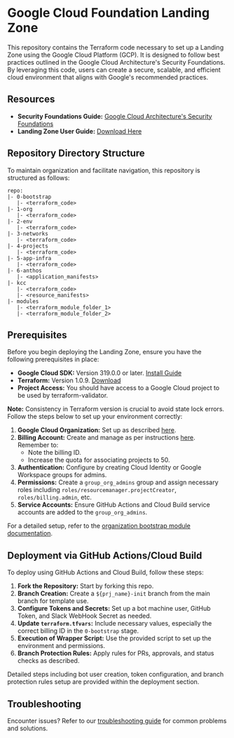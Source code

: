 # Google Cloud Foundation Landing Zone

This repository contains the Terraform code necessary to set up a Landing Zone using the Google Cloud Platform (GCP). It is designed to follow best practices outlined in the Google Cloud Architecture's Security Foundations. By leveraging this code, users can create a secure, scalable, and efficient cloud environment that aligns with Google's recommended practices.

## Resources

- **Security Foundations Guide:** [Google Cloud Architecture's Security Foundations](https://cloud.google.com/architecture/security-foundations/using-example-terraform)
- **Landing Zone User Guide:** [Download Here](https://drive.google.com/file/d/1KY_WSmBY3_T5dyMH05WuYZ8siKpDDCZW/view?usp=sharing)

## Repository Directory Structure

To maintain organization and facilitate navigation, this repository is structured as follows:

```
repo:
|- 0-bootstrap
   |- <terraform_code>
|- 1-org
   |- <terraform_code>
|- 2-env
   |- <terraform_code>
|- 3-networks
   |- <terraform_code>
|- 4-projects
   |- <terraform_code>
|- 5-app-infra
   |- <terraform_code>
|- 6-anthos
   |- <application_manifests>   
|- kcc
   |- <terraform_code>
   |- <resource_manifests>
|- modules
   |- <terraform_module_folder_1>
   |- <terraform_module_folder_2>
```

## Prerequisites

Before you begin deploying the Landing Zone, ensure you have the following prerequisites in place:

- **Google Cloud SDK:** Version 319.0.0 or later. [Install Guide](https://cloud.google.com/sdk/install)
- **Terraform:** Version 1.0.9. [Download](https://www.terraform.io/downloads.html)
- **Project Access:** You should have access to a Google Cloud project to be used by terraform-validator.

**Note:** Consistency in Terraform version is crucial to avoid state lock errors. Follow the steps below to set up your environment correctly:

1. **Google Cloud Organization:** Set up as described [here](https://cloud.google.com/resource-manager/docs/creating-managing-organization).
2. **Billing Account:** Create and manage as per instructions [here](https://cloud.google.com/billing/docs/how-to/manage-billing-account). Remember to:
   - Note the billing ID.
   - Increase the quota for associating projects to 50.
3. **Authentication:** Configure by creating Cloud Identity or Google Workspace groups for admins.
4. **Permissions:** Create a `group_org_admins` group and assign necessary roles including `roles/resourcemanager.projectCreator`, `roles/billing.admin`, etc.
5. **Service Accounts:** Ensure GitHub Actions and Cloud Build service accounts are added to the `group_org_admins`.

For a detailed setup, refer to the [organization bootstrap module documentation](https://github.com/terraform-google-modules/terraform-google-bootstrap).

## Deployment via GitHub Actions/Cloud Build

To deploy using GitHub Actions and Cloud Build, follow these steps:

1. **Fork the Repository:** Start by forking this repo.
2. **Branch Creation:** Create a `${prj_name}-init` branch from the main branch for template use.
3. **Configure Tokens and Secrets:** Set up a bot machine user, GitHub Token, and Slack WebHook Secret as needed.
4. **Update `terraform.tfvars`:** Include necessary values, especially the correct billing ID in the `0-bootstrap` stage.
5. **Execution of Wrapper Script:** Use the provided script to set up the environment and permissions.
6. **Branch Protection Rules:** Apply rules for PRs, approvals, and status checks as described.

Detailed steps including bot user creation, token configuration, and branch protection rules setup are provided within the deployment section.

## Troubleshooting

Encounter issues? Refer to our [troubleshooting guide](https://drive.google.com/file/d/1KY_WSmBY3_T5dyMH05WuYZ8siKpDDCZW/view) for common problems and solutions.
